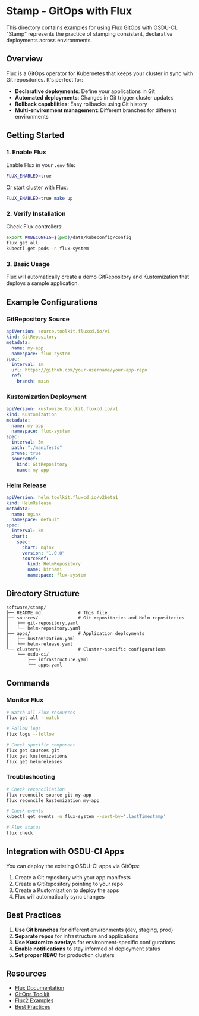# Stamp - GitOps with Flux

This directory contains examples for using Flux GitOps with OSDU-CI. "Stamp" represents the practice of stamping consistent, declarative deployments across environments.

## Overview

Flux is a GitOps operator for Kubernetes that keeps your cluster in sync with Git repositories. It's perfect for:

- **Declarative deployments**: Define your applications in Git
- **Automated deployments**: Changes in Git trigger cluster updates
- **Rollback capabilities**: Easy rollbacks using Git history
- **Multi-environment management**: Different branches for different environments

## Getting Started

### 1. Enable Flux

Enable Flux in your `.env` file:
```bash
FLUX_ENABLED=true
```

Or start cluster with Flux:
```bash
FLUX_ENABLED=true make up
```

### 2. Verify Installation

Check Flux controllers:
```bash
export KUBECONFIG=$(pwd)/data/kubeconfig/config
flux get all
kubectl get pods -n flux-system
```

### 3. Basic Usage

Flux will automatically create a demo GitRepository and Kustomization that deploys a sample application.

## Example Configurations

### GitRepository Source

```yaml
apiVersion: source.toolkit.fluxcd.io/v1
kind: GitRepository
metadata:
  name: my-app
  namespace: flux-system
spec:
  interval: 1m
  url: https://github.com/your-username/your-app-repo
  ref:
    branch: main
```

### Kustomization Deployment

```yaml
apiVersion: kustomize.toolkit.fluxcd.io/v1
kind: Kustomization
metadata:
  name: my-app
  namespace: flux-system
spec:
  interval: 5m
  path: "./manifests"
  prune: true
  sourceRef:
    kind: GitRepository
    name: my-app
```

### Helm Release

```yaml
apiVersion: helm.toolkit.fluxcd.io/v2beta1
kind: HelmRelease
metadata:
  name: nginx
  namespace: default
spec:
  interval: 5m
  chart:
    spec:
      chart: nginx
      version: "1.0.0"
      sourceRef:
        kind: HelmRepository
        name: bitnami
        namespace: flux-system
```

## Directory Structure

```
software/stamp/
├── README.md              # This file
├── sources/               # Git repositories and Helm repositories
│   ├── git-repository.yaml
│   └── helm-repository.yaml
├── apps/                  # Application deployments
│   ├── kustomization.yaml
│   └── helm-release.yaml
└── clusters/              # Cluster-specific configurations
    └── osdu-ci/
        ├── infrastructure.yaml
        └── apps.yaml
```

## Commands

### Monitor Flux

```bash
# Watch all Flux resources
flux get all --watch

# Follow logs
flux logs --follow

# Check specific component
flux get sources git
flux get kustomizations
flux get helmreleases
```

### Troubleshooting

```bash
# Check reconciliation
flux reconcile source git my-app
flux reconcile kustomization my-app

# Check events
kubectl get events -n flux-system --sort-by='.lastTimestamp'

# Flux status
flux check
```

## Integration with OSDU-CI Apps

You can deploy the existing OSDU-CI apps via GitOps:

1. Create a Git repository with your app manifests
2. Create a GitRepository pointing to your repo
3. Create a Kustomization to deploy the apps
4. Flux will automatically sync changes

## Best Practices

1. **Use Git branches** for different environments (dev, staging, prod)
2. **Separate repos** for infrastructure and applications
3. **Use Kustomize overlays** for environment-specific configurations
4. **Enable notifications** to stay informed of deployment status
5. **Set proper RBAC** for production clusters

## Resources

- [Flux Documentation](https://fluxcd.io/flux/)
- [GitOps Toolkit](https://fluxcd.io/flux/components/)
- [Flux2 Examples](https://github.com/fluxcd/flux2-kustomize-helm-example)
- [Best Practices](https://fluxcd.io/flux/guides/)
